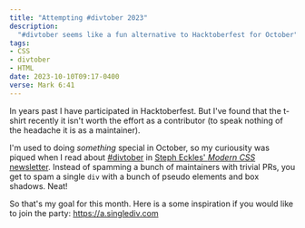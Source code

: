 ```yaml
---
title: "Attempting #divtober 2023"
description:
  "#divtober seems like a fun alternative to Hacktoberfest for October"
tags:
- CSS
- divtober
- HTML
date: 2023-10-10T09:17-0400
verse: Mark 6:41
---
```


In years past I have participated in Hacktoberfest. But I've found that the
t-shirt recently it isn't worth the effort as a contributor (to speak nothing of
the headache it is as a maintainer).

I'm used to doing _something_ special in October, so my curiousity was piqued
when I read about [#divtober](https://a.singlediv.com/divtober2023/) in
[Steph Eckles' _Modern CSS_ newsletter](https://moderncss.dev/). Instead of
spamming a bunch of maintainers with trivial PRs, you get to spam a single `div`
with a bunch of pseudo elements and box shadows. Neat!

So that's my goal for this month. Here is a some inspiration if you would like
to join the party: https://a.singlediv.com

